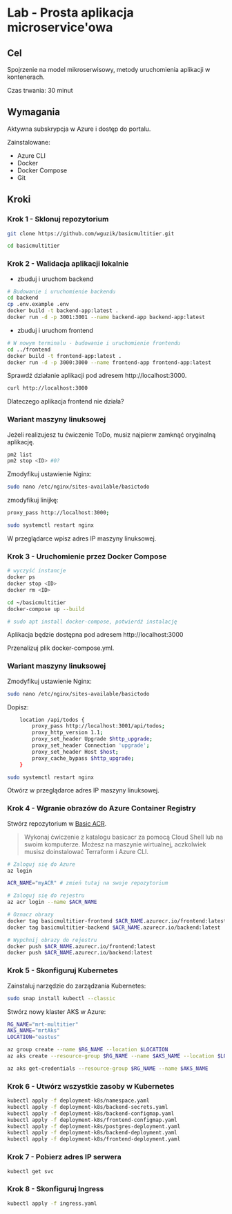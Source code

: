 # Lab - Prosta aplikacja microservice'owa

## Cel

Spojrzenie na model mikroserwisowy, metody uruchomienia aplikacji w kontenerach.

Czas trwania: 30 minut

## Wymagania

Aktywna subskrypcja w Azure i dostęp do portalu.

Zainstalowane:

- Azure CLI
- Docker
- Docker Compose
- Git

## Kroki

### Krok 1 - Sklonuj repozytorium

```bash
git clone https://github.com/wguzik/basicmultitier.git
```

```bash
cd basicmultitier
```

### Krok 2 - Walidacja aplikacji lokalnie

- zbuduj i uruchom backend

```bash
# Budowanie i uruchomienie backendu
cd backend
cp .env.example .env
docker build -t backend-app:latest .
docker run -d -p 3001:3001 --name backend-app backend-app:latest
```

- zbuduj i uruchom frontend

```bash
# W nowym terminalu - budowanie i uruchomienie frontendu
cd ../frontend
docker build -t frontend-app:latest .
docker run -d -p 3000:3000 --name frontend-app frontend-app:latest
```

Sprawdź działanie aplikacji pod adresem http://localhost:3000.

```bash
curl http://localhost:3000
``` 

Dlateczego aplikacja frontend nie działa?

### Wariant maszyny linuksowej
 Jeżeli realizujesz tu ćwiczenie ToDo, musiz najpierw zamknąć oryginalną aplikację.

```bash
pm2 list
pm2 stop <ID> #0?
```

Zmodyfikuj ustawienie Nginx:

```bash
sudo nano /etc/nginx/sites-available/basictodo
```

zmodyfikuj linijkę:

```bash
proxy_pass http://localhost:3000;
```

```bash
sudo systemctl restart nginx
```

W przeglądarce wpisz adres IP maszyny linuksowej.

### Krok 3 - Uruchomienie przez Docker Compose

```bash
# wyczyść instancje
docker ps
docker stop <ID>
docker rm <ID>
```

```bash
cd ~/basicmultitier
docker-compose up --build

# sudo apt install docker-compose, potwierdź instalację
```

Aplikacja będzie dostępna pod adresem http://localhost:3000

Przenalizuj plik docker-compose.yml.

### Wariant maszyny linuksowej

Zmodyfikuj ustawienie Nginx:

```bash
sudo nano /etc/nginx/sites-available/basictodo
```

Dopisz:

```bash
    location /api/todos {
        proxy_pass http://localhost:3001/api/todos;
        proxy_http_version 1.1;
        proxy_set_header Upgrade $http_upgrade;
        proxy_set_header Connection 'upgrade';
        proxy_set_header Host $host;
        proxy_cache_bypass $http_upgrade;
    }
```

```bash
sudo systemctl restart nginx
```

Otwórz w przeglądarce adres IP maszyny linuksowej.


### Krok 4 - Wgranie obrazów do Azure Container Registry

Stwórz repozytorium w [Basic ACR](https://github.com/wguzik/basic/blob/main/basictodo/basicacr).

> Wykonaj ćwiczenie z katalogu basicacr za pomocą Cloud Shell lub na swoim komputerze. Możesz na maszynie wirtualnej, aczkolwiek musisz doinstalować Terraform i Azure CLI.

```bash
# Zaloguj się do Azure
az login

ACR_NAME="myACR" # zmień tutaj na swoje repozytorium

# Zaloguj się do rejestru
az acr login --name $ACR_NAME

# Oznacz obrazy
docker tag basicmultitier-frontend $ACR_NAME.azurecr.io/frontend:latest
docker tag basicmultitier-backend $ACR_NAME.azurecr.io/backend:latest

# Wypchnij obrazy do rejestru
docker push $ACR_NAME.azurecr.io/frontend:latest
docker push $ACR_NAME.azurecr.io/backend:latest
```

### Krok 5 - Skonfiguruj Kubernetes

Zainstaluj narzędzie do zarządzania Kubernetes:

```bash
sudo snap install kubectl --classic
```

Stwórz nowy klaster AKS w Azure:

```bash
RG_NAME="mrt-multitier"
AKS_NAME="mrtAks"
LOCATION="eastus"

az group create --name $RG_NAME --location $LOCATION
az aks create --resource-group $RG_NAME --name $AKS_NAME --location $LOCATION --enable-app-routing --generate-ssh-keys --node-count 2

az aks get-credentials --resource-group $RG_NAME --name $AKS_NAME
```

### Krok 6 - Utwórz wszystkie zasoby w Kubernetes

```bash
kubectl apply -f deployment-k8s/namespace.yaml
kubectl apply -f deployment-k8s/backend-secrets.yaml
kubectl apply -f deployment-k8s/backend-configmap.yaml
kubectl apply -f deployment-k8s/frontend-configmap.yaml
kubectl apply -f deployment-k8s/postgres-deployment.yaml
kubectl apply -f deployment-k8s/backend-deployment.yaml
kubectl apply -f deployment-k8s/frontend-deployment.yaml
```

### Krok 7 - Pobierz adres IP serwera

```bash
kubectl get svc
```

### Krok 8 - Skonfiguruj Ingress

```bash
kubectl apply -f ingress.yaml
```

